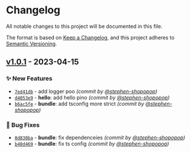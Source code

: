 # Changelog
All notable changes to this project will be documented in this file.

The format is based on [Keep a Changelog](https://keepachangelog.com/en/1.0.0/),
and this project adheres to [Semantic Versioning](https://semver.org/spec/v2.0.0.html).

## [v1.0.1] - 2023-04-15
### :sparkles: New Features
- [`7ed41db`](https://github.com/stephen-shopopop/logger/commit/7ed41db32775c104d1de867f10c115054e57fb73) - add logger poo *(commit by [@stephen-shopopop](https://github.com/stephen-shopopop))*
- [`d4053e9`](https://github.com/stephen-shopopop/logger/commit/d4053e942441873416ce66d702e02f26b50343b1) - **hello**: add hello pino *(commit by [@stephen-shopopop](https://github.com/stephen-shopopop))*
- [`b6ac5fe`](https://github.com/stephen-shopopop/logger/commit/b6ac5feeafbb49b207ef294f5546ad210e95368e) - **bundle**: add tsconfig more strict *(commit by [@stephen-shopopop](https://github.com/stephen-shopopop))*

### :bug: Bug Fixes
- [`0d830ba`](https://github.com/stephen-shopopop/logger/commit/0d830ba7c0067c610d1bf0edd1f3df28b294785a) - **bundle**: fix dependenceies *(commit by [@stephen-shopopop](https://github.com/stephen-shopopop))*
- [`b40d469`](https://github.com/stephen-shopopop/logger/commit/b40d469666737433cbe096f56e056fe365b3ff77) - **bundle**: fix ts config *(commit by [@stephen-shopopop](https://github.com/stephen-shopopop))*


[v1.0.1]: https://github.com/stephen-shopopop/logger/compare/v1.0.0...v1.0.1